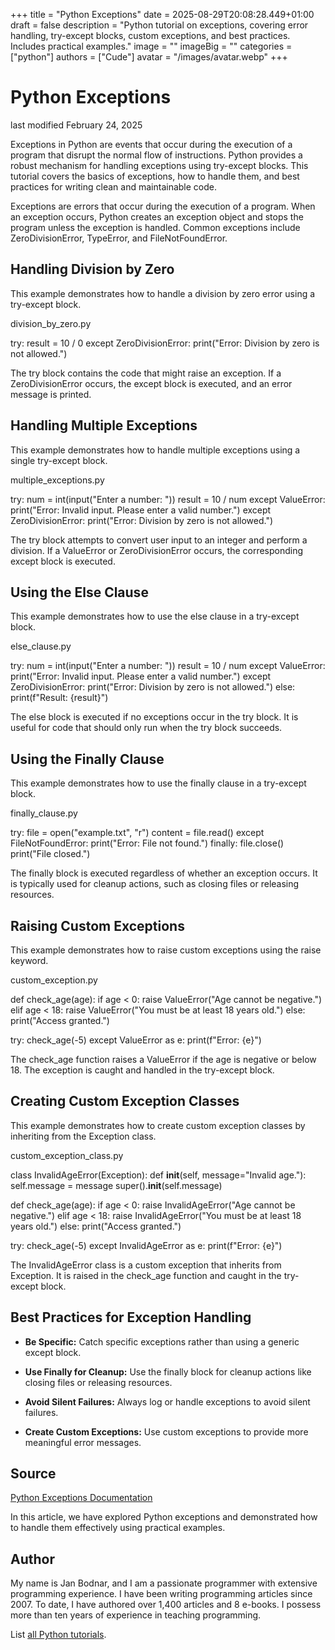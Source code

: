 +++
title = "Python Exceptions"
date = 2025-08-29T20:08:28.449+01:00
draft = false
description = "Python tutorial on exceptions, covering error handling, try-except blocks, custom exceptions, and best practices. Includes practical examples."
image = ""
imageBig = ""
categories = ["python"]
authors = ["Cude"]
avatar = "/images/avatar.webp"
+++

# Python Exceptions

last modified February 24, 2025

Exceptions in Python are events that occur during the execution of a program
that disrupt the normal flow of instructions. Python provides a robust mechanism
for handling exceptions using try-except blocks. This tutorial
covers the basics of exceptions, how to handle them, and best practices for
writing clean and maintainable code.

Exceptions are errors that occur during the execution of a program. When an
exception occurs, Python creates an exception object and stops the program
unless the exception is handled. Common exceptions include
ZeroDivisionError, TypeError, and
FileNotFoundError.

## Handling Division by Zero

This example demonstrates how to handle a division by zero error using a
try-except block.

division_by_zero.py
  

try:
    result = 10 / 0
except ZeroDivisionError:
    print("Error: Division by zero is not allowed.")

The try block contains the code that might raise an exception. If a
ZeroDivisionError occurs, the except block is
executed, and an error message is printed.

## Handling Multiple Exceptions

This example demonstrates how to handle multiple exceptions using a single try-except block.

multiple_exceptions.py
  

try:
    num = int(input("Enter a number: "))
    result = 10 / num
except ValueError:
    print("Error: Invalid input. Please enter a valid number.")
except ZeroDivisionError:
    print("Error: Division by zero is not allowed.")

The try block attempts to convert user input to an integer and
perform a division. If a ValueError or
ZeroDivisionError occurs, the corresponding except
block is executed.

## Using the Else Clause

This example demonstrates how to use the else clause in a try-except block.

else_clause.py
  

try:
    num = int(input("Enter a number: "))
    result = 10 / num
except ValueError:
    print("Error: Invalid input. Please enter a valid number.")
except ZeroDivisionError:
    print("Error: Division by zero is not allowed.")
else:
    print(f"Result: {result}")

The else block is executed if no exceptions occur in the
try block. It is useful for code that should only run when the
try block succeeds.

## Using the Finally Clause

This example demonstrates how to use the finally clause in a try-except block.

finally_clause.py
  

try:
    file = open("example.txt", "r")
    content = file.read()
except FileNotFoundError:
    print("Error: File not found.")
finally:
    file.close()
    print("File closed.")

The finally block is executed regardless of whether an exception
occurs. It is typically used for cleanup actions, such as closing files or
releasing resources.

## Raising Custom Exceptions

This example demonstrates how to raise custom exceptions using the raise keyword.

custom_exception.py
  

def check_age(age):
    if age &lt; 0:
        raise ValueError("Age cannot be negative.")
    elif age &lt; 18:
        raise ValueError("You must be at least 18 years old.")
    else:
        print("Access granted.")

try:
    check_age(-5)
except ValueError as e:
    print(f"Error: {e}")

The check_age function raises a ValueError if the age
is negative or below 18. The exception is caught and handled in the
try-except block.

## Creating Custom Exception Classes

This example demonstrates how to create custom exception classes by inheriting
from the Exception class.

custom_exception_class.py
  

class InvalidAgeError(Exception):
    def __init__(self, message="Invalid age."):
        self.message = message
        super().__init__(self.message)

def check_age(age):
    if age &lt; 0:
        raise InvalidAgeError("Age cannot be negative.")
    elif age &lt; 18:
        raise InvalidAgeError("You must be at least 18 years old.")
    else:
        print("Access granted.")

try:
    check_age(-5)
except InvalidAgeError as e:
    print(f"Error: {e}")

The InvalidAgeError class is a custom exception that inherits from
Exception. It is raised in the check_age function and
caught in the try-except block.

## Best Practices for Exception Handling

- **Be Specific:** Catch specific exceptions rather than using a generic except block.

- **Use Finally for Cleanup:** Use the finally block for cleanup actions like closing files or releasing resources.

- **Avoid Silent Failures:** Always log or handle exceptions to avoid silent failures.

- **Create Custom Exceptions:** Use custom exceptions to provide more meaningful error messages.

## Source

[Python Exceptions Documentation](https://docs.python.org/3/tutorial/errors.html)

In this article, we have explored Python exceptions and demonstrated how to
handle them effectively using practical examples.

## Author

My name is Jan Bodnar, and I am a passionate programmer with extensive
programming experience. I have been writing programming articles since 2007.
To date, I have authored over 1,400 articles and 8 e-books. I possess more
than ten years of experience in teaching programming.

List [all Python tutorials](/python/).